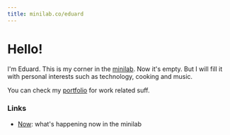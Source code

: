 ```yaml
---
title: minilab.co/eduard
---
```


# Hello!

I'm Eduard.  This is my corner in the [minilab](https://minilab.co). Now it's empty. But I will fill it with personal interests such as technology, cooking and music.

You can check my [portfolio](https://eduard.io) for work related suff.

### Links

- [Now](/eduard/now): what's happening now in the minilab



<!-- ### Latest posts

- [Home](/): _you're here._
- [Now](/now): what's happening now in the minilab
- [Colophon](/colophon): information of how the minilab is built
- [Changelog](/changelog): record of changes -->


